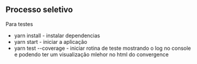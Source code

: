 ## Processo seletivo

Para testes
- yarn install - instalar dependencias
- yarn start - iniciar a aplicação
- yarn test --coverage - iniciar rotina de teste mostrando o log no console e podendo ter um visualização mlehor no html do convergence
